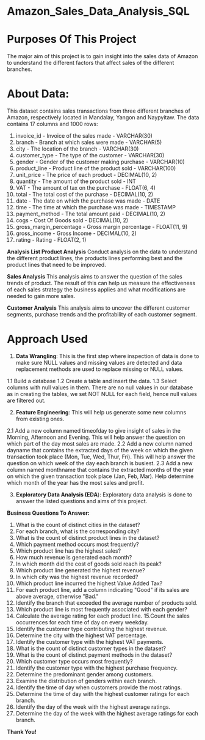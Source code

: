 # Amazon_Sales_Data_Analysis_SQL

# Purposes Of This Project
The major aim of this project is to gain insight into the sales data of Amazon to understand the different factors that affect sales of the different branches.

# About Data:

This dataset contains sales transactions from three different branches of Amazon, respectively located in Mandalay, Yangon and Naypyitaw. The data contains 17 columns and 1000 rows:

1. invoice_id - Invoice of the sales made - VARCHAR(30)
2. branch - Branch at which sales were made - VARCHAR(5)
3. city - The location of the branch - VARCHAR(30)
4. customer_type - The type of the customer - VARCHAR(30)
5. gender - Gender of the customer making purchase - VARCHAR(10)
6. product_line - Product line of the product sold - VARCHAR(100)
7. unit_price - The price of each product - DECIMAL(10, 2)
8. quantity - The amount of the product sold - INT
9. VAT - The amount of tax on the purchase - FLOAT(6, 4)
10. total - The total cost of the purchase - DECIMAL(10, 2)
11. date - The date on which the purchase was made - DATE
12. time - The time at which the purchase was made - TIMESTAMP
13. payment_method - The total amount paid - DECIMAL(10, 2)
14. cogs - Cost Of Goods sold - DECIMAL(10, 2)
15. gross_margin_percentage - Gross margin percentage - FLOAT(11, 9)
16. gross_income - Gross Income - DECIMAL(10, 2)
17. rating - Rating - FLOAT(2, 1)

**Analysis List Product Analysis** Conduct analysis on the data to understand the different product lines, the products lines performing best and the product lines that need to be improved.

**Sales Analysis** This analysis aims to answer the question of the sales trends of product. The result of this can help us measure the effectiveness of each sales strategy the business applies and what modifications are needed to gain more sales.

**Customer Analysis** This analysis aims to uncover the different customer segments, purchase trends and the profitability of each customer segment.

# Approach Used

1. **Data Wrangling**: This is the first step where inspection of data is done to make sure NULL values and missing values are detected and data replacement methods are used to replace missing or NULL values.

1.1 Build a database 1.2 Create a table and insert the data. 1.3 Select columns with null values in them. There are no null values in our database as in creating the tables, we set NOT NULL for each field, hence null values are filtered out.

2. **Feature Engineering**: This will help us generate some new columns from existing ones.

2.1 Add a new column named timeofday to give insight of sales in the Morning, Afternoon and Evening. This will help answer the question on which part of the day most sales are made. 2.2 Add a new column named dayname that contains the extracted days of the week on which the given transaction took place (Mon, Tue, Wed, Thur, Fri). This will help answer the question on which week of the day each branch is busiest. 2.3 Add a new column named monthname that contains the extracted months of the year on which the given transaction took place (Jan, Feb, Mar). Help determine which month of the year has the most sales and profit.

3. **Exploratory Data Analysis (EDA**): Exploratory data analysis is done to answer the listed questions and aims of this project.

**Business Questions To Answer:**

1. What is the count of distinct cities in the dataset?
2. For each branch, what is the corresponding city?
3. What is the count of distinct product lines in the dataset?
4. Which payment method occurs most frequently?
5. Which product line has the highest sales?
6. How much revenue is generated each month?
7. In which month did the cost of goods sold reach its peak?
8. Which product line generated the highest revenue?
9. In which city was the highest revenue recorded?
10. Which product line incurred the highest Value Added Tax?
11. For each product line, add a column indicating "Good" if its sales are above average, otherwise "Bad."
12. Identify the branch that exceeded the average number of products sold.
13. Which product line is most frequently associated with each gender?
14. Calculate the average rating for each product line. 15.Count the sales occurrences for each time of day on every weekday.
15. Identify the customer type contributing the highest revenue.
16. Determine the city with the highest VAT percentage.
17. Identify the customer type with the highest VAT payments.
18. What is the count of distinct customer types in the dataset?
19. What is the count of distinct payment methods in the dataset?
20. Which customer type occurs most frequently?
21. Identify the customer type with the highest purchase frequency.
22. Determine the predominant gender among customers.
23. Examine the distribution of genders within each branch.
24. Identify the time of day when customers provide the most ratings.
25. Determine the time of day with the highest customer ratings for each branch.
26. Identify the day of the week with the highest average ratings.
27. Determine the day of the week with the highest average ratings for each branch.

**Thank You!**
